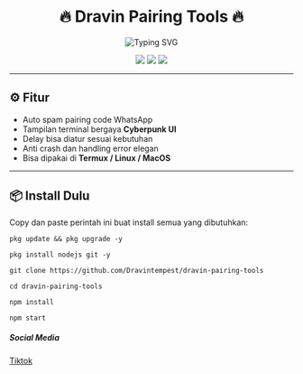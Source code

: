 <h1 align="center">🔥 Dravin Pairing Tools 🔥</h1>

<p align="center">
  <img src="https://readme-typing-svg.demolab.com?font=Fira+Code&pause=1000&center=true&vCenter=true&width=435&lines=Spam+Pairing+WhatsApp+by+Dravin;Tools+Cyberpunk+Vibe;Auto+Pairing+Code+Request" alt="Typing SVG" />
</p>

<p align="center">
  <img src="https://img.shields.io/badge/Made%20by-Dravin-blueviolet?style=for-the-badge" />
  <img src="https://img.shields.io/github/stars/Dravintempest/dravin-pairing-tools?style=for-the-badge" />
  <img src="https://img.shields.io/github/license/Dravintempest/dravin-pairing-tools?style=for-the-badge" />
</p>

---

## ⚙️ Fitur

- Auto spam pairing code WhatsApp
- Tampilan terminal bergaya **Cyberpunk UI**
- Delay bisa diatur sesuai kebutuhan
- Anti crash dan handling error elegan
- Bisa dipakai di **Termux / Linux / MacOS**

---

## 📦 Install Dulu

Copy dan paste perintah ini buat install semua yang dibutuhkan:

```
pkg update && pkg upgrade -y
```
```
pkg install nodejs git -y
```
```
git clone https://github.com/Dravintempest/dravin-pairing-tools
```
```
cd dravin-pairing-tools
```
```
npm install
```
```
npm start
```

##### Social Media
[Tiktok](https://tiktok.com/@dr4vin)
